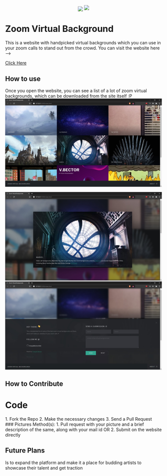 <div align = "center">
  <img align="center" src= "https://github.com/VinayakBector2002/VinayakBector2002/blob/master/Vlogo.jpg" />
  <img src=https://media2.giphy.com/media/jE26y0u7JT7lhRgf6R/giphy.gif width="667px">
 </div>


# Zoom Virtual Background

This is a website with handpicked virtual backgrounds which you can use in your zoom calls to stand out from the crowd. You can visit the website here -->

<a href=''>Click Here </a>

## How to use

Once you open the website, you can see a list of a lot of zoom virtual backgrounds, which can be downloaded from the site itself :P
<img src="/images/Website1.jpg">

<img src="/images/Website2.jpg">

<img src="/images/Website3.jpg">

## How to Contribute 
<div>
    <h1>Code</h1> 
    1. Fork the Repo
    2. Make the necessary changes 
    3. Send a Pull Request
</div>
### Pictures
Method(s):
1. Pull request with your picture and a brief description of the same, along with your mail id
   OR
2. Submit on the website directly 
   
## Future Plans

Is to expand the platform and make it a place for budding artists to showcase their talent and get traction
